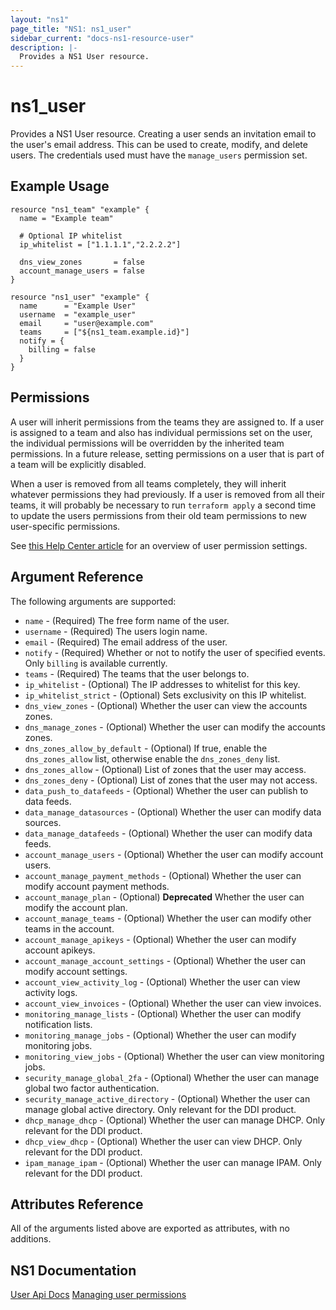 ```yaml
---
layout: "ns1"
page_title: "NS1: ns1_user"
sidebar_current: "docs-ns1-resource-user"
description: |-
  Provides a NS1 User resource.
---
```


# ns1\_user

Provides a NS1 User resource. Creating a user sends an invitation email to the
user's email address. This can be used to create, modify, and delete users.
The credentials used must have the `manage_users` permission set.

## Example Usage

```hcl
resource "ns1_team" "example" {
  name = "Example team"

  # Optional IP whitelist
  ip_whitelist = ["1.1.1.1","2.2.2.2"]

  dns_view_zones       = false
  account_manage_users = false
}

resource "ns1_user" "example" {
  name      = "Example User"
  username  = "example_user"
  email     = "user@example.com"
  teams     = ["${ns1_team.example.id}"]
  notify = {
    billing = false
  }
}
```

## Permissions
A user will inherit permissions from the teams they are assigned to.
If a user is assigned to a team and also has individual permissions set on the user, the individual permissions
will be overridden by the inherited team permissions.
In a future release, setting permissions on a user that is part of a team will be explicitly disabled.

When a user is removed from all teams completely, they will inherit whatever permissions they had previously.
If a user is removed from all their teams, it will probably be necessary to run `terraform apply` a second time
to update the users permissions from their old team permissions to new user-specific permissions.

See [this Help Center article](https://help.ns1.com/hc/en-us/articles/360024409034-Managing-user-permissions) for an overview of user permission settings.

## Argument Reference

The following arguments are supported:

* `name` - (Required) The free form name of the user.
* `username` - (Required) The users login name.
* `email` - (Required) The email address of the user.
* `notify` - (Required) Whether or not to notify the user of specified events. Only `billing` is available currently.
* `teams` - (Required) The teams that the user belongs to.
* `ip_whitelist` - (Optional) The IP addresses to whitelist for this key.
* `ip_whitelist_strict` - (Optional) Sets exclusivity on this IP whitelist.
* `dns_view_zones` - (Optional) Whether the user can view the accounts zones.
* `dns_manage_zones` - (Optional) Whether the user can modify the accounts zones.
* `dns_zones_allow_by_default` - (Optional) If true, enable the `dns_zones_allow` list, otherwise enable the `dns_zones_deny` list.
* `dns_zones_allow` - (Optional) List of zones that the user may access.
* `dns_zones_deny` - (Optional) List of zones that the user may not access.
* `data_push_to_datafeeds` - (Optional) Whether the user can publish to data feeds.
* `data_manage_datasources` - (Optional) Whether the user can modify data sources.
* `data_manage_datafeeds` - (Optional) Whether the user can modify data feeds.
* `account_manage_users` - (Optional) Whether the user can modify account users.
* `account_manage_payment_methods` - (Optional) Whether the user can modify account payment methods.
* `account_manage_plan` - (Optional) **Deprecated** Whether the user can modify the account plan.
* `account_manage_teams` - (Optional) Whether the user can modify other teams in the account.
* `account_manage_apikeys` - (Optional) Whether the user can modify account apikeys.
* `account_manage_account_settings` - (Optional) Whether the user can modify account settings.
* `account_view_activity_log` - (Optional) Whether the user can view activity logs.
* `account_view_invoices` - (Optional) Whether the user can view invoices.
* `monitoring_manage_lists` - (Optional) Whether the user can modify notification lists.
* `monitoring_manage_jobs` - (Optional) Whether the user can modify monitoring jobs.
* `monitoring_view_jobs` - (Optional) Whether the user can view monitoring jobs.
* `security_manage_global_2fa` - (Optional) Whether the user can manage global two factor authentication.
* `security_manage_active_directory` - (Optional) Whether the user can manage global active directory.
Only relevant for the DDI product.
* `dhcp_manage_dhcp` - (Optional) Whether the user can manage DHCP.
Only relevant for the DDI product.
* `dhcp_view_dhcp` - (Optional) Whether the user can view DHCP.
Only relevant for the DDI product.
* `ipam_manage_ipam` - (Optional) Whether the user can manage IPAM.
Only relevant for the DDI product.

## Attributes Reference

All of the arguments listed above are exported as attributes, with no
additions.

## NS1 Documentation

[User Api Docs](https://ns1.com/api#user)
[Managing user permissions](https://help.ns1.com/hc/en-us/articles/360024409034-Managing-user-permissions)

